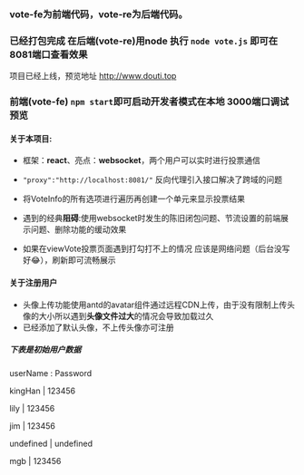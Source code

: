 ### vote-fe为前端代码，vote-re为后端代码。

### 已经打包完成 在后端(vote-re)用node 执行 `node vote.js` 即可在8081端口查看效果

项目已经上线，预览地址 http://www.douti.top

### 前端(vote-fe) `npm start`即可启动开发者模式在本地 3000端口调试预览

#### 关于本项目:

* 框架：**react**、亮点：**websocket**，两个用户可以实时进行投票通信

* `"proxy":"http://localhost:8081/"` 反向代理引入接口解决了跨域的问题

* 将VoteInfo的所有选项进行遍历再创建一个单元来显示投票结果
* 遇到的经典**阻碍**:使用websocket时发生的陈旧闭包问题、节流设置的前端展示问题、删除功能的缓动效果

* 如果在viewVote投票页面遇到打勾打不上的情况 应该是网络问题（后台没写好😂），刷新即可流畅展示

#### 关于注册用户

* 头像上传功能使用antd的avatar组件通过远程CDN上传，由于没有限制上传头像的大小所以遇到**头像文件过大**的情况会导致加载过久
* 已经添加了默认头像，不上传头像亦可注册

##### 下表是初始用户数据

userName 	: Password

kingHan   | 123456	

lily		    | 123456	

jim		    | 123456	

undefined | undefined

mgb	      | 123456	